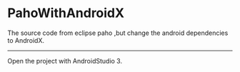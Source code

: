 # PahoWithAndroidX
The source code from eclipse paho ,but change the android dependencies to AndroidX.
****
Open the project with AndroidStudio 3.
